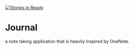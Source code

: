 [![Stories in Ready](https://badge.waffle.io/lordadamson/Journal.png?label=ready&title=Ready)](https://waffle.io/lordadamson/Journal)
# Journal
a note taking application that is heavily inspired by OneNote.
